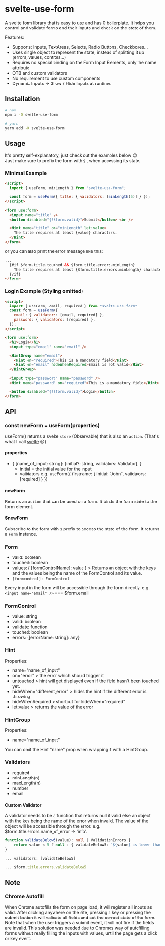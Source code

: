 # svelte-use-form

A svelte form library that is easy to use and has 0 boilerplate. It helps you control and validate forms and their inputs and check on the state of them.

Features:

- Supports: Inputs, TextAreas, Selects, Radio Buttons, Checkboxes...
- Uses single object to represent the state, instead of splitting it up (errors, values, controls...)
- Requires no special binding on the Form Input Elements, only the name attribute
- OTB and custom validators
- No requirement to use custom components
- Dynamic Inputs => Show / Hide Inputs at runtime.

## Installation

```bash
# npm
npm i -D svelte-use-form

# yarn
yarn add -D svelte-use-form
```

## Usage

It's pretty self-explanatory, just check out the examples below 😉<br>
Just make sure to prefix the form with `$` , when accessing its state.

### Minimal Example

```html
<script>
  import { useForm, minLength } from "svelte-use-form";

  const form = useForm({ title: { validators: [minLength(5)] } });
</script>

<form use:form>
  <input name="title" />
  <button disabled="{!$form.valid}">Submit</button> <br />

  <Hint name="title" on="minLength" let:value>
    The title requires at least {value} characters.
  </Hint>
</form>
```

or you can also print the error message like this:

```html
...
  {#if $form.title.touched && $form.title.errors.minLength}
    The title requires at least {$form.title.errors.minLength} characters.
  {/if}
</form>

```

### Login Example (Styling omitted)

```html
<script>
  import { useForm, email, required } from "svelte-use-form";
  const form = useForm({
    email: { validators: [email, required] },
    password: { validators: [required] },
  });
</script>

<form use:form>
  <h1>Login</h1>
  <input type="email" name="email" />

  <HintGroup name="email">
    <Hint on="required">This is a mandatory field</Hint>
    <Hint on="email" hideWhenRequired>Email is not valid</Hint>
  </HintGroup>

  <input type="password" name="password" />
  <Hint name="password" on="required">This is a mandatory field</Hint>

  <button disabled="{!$form.valid}">Login</button>
</form>
```

## API

### const newForm = useForm(properties)

useForm() returns a svelte `store` (Observable) that is also an `action`. (That's what I call [svelte](https://www.dictionary.com/browse/svelte) 😆)<br>

#### properties

- { [name_of_input: string]: {initial?: string, validators: Validator[] }
  - initial = the initial value for the input
  - validators
    e.g. useForm({ firstname: { initial: "John", validators: [required] } })

#### newForm

Returns an `action` that can be used on a form. It binds the form state to the form element.

#### $newForm

Subscribe to the form with `$` prefix to access the state of the form. It returns a `Form` instance.

### Form

- valid: boolean
- touched: boolean
- values: { [formControlName]: value } > Returns an object with the keys and the values being the name of the FormControl and its value.
- `[formcontrol]: FormControl`

Every input in the form will be accessible through the form directly. e.g. `<input name="email" />` === $form.email

### FormControl

- value: string
- valid: boolean
- validate: function
- touched: boolean
- errors: {[errorName: string]: any}

### Hint

Properties:

- name="name_of_input"
- on="error" > the error which should trigger it
- untouched > hint will get displayed even if the field hasn't been touched yet.
- hideWhen="different_error" > hides the hint if the different error is throwing
- hideWhenRequired > shortcut for hideWhen="required"
- let:value > returns the value of the error

### HintGroup

Properties:

- name="name_of_input"

You can omit the Hint "name" prop when wrapping it with a HintGroup.

### Validators

- required
- minLength(n)
- maxLength(n)
- number
- email

#### Custom Validator

A validator needs to be a function that returns null if valid else an object with the key being the name of the error when invalid. The value of the object will be accessible through the error. e.g. $form.title.errors.name_of_error -> 'info'.

```typescript
function validateBelow5(value): null | ValidationErrors {
	return value < 5 ? null : { validateBelow5: `${value} is lower than 5` }
}

... validators: [validateBelow5]

... $form.title.errors.validateBelow5
```

## Note

### Chrome Autofill

When Chrome autofills the form on page load, it will register all inputs as valid. After clicking anywhere on the site, pressing a key or pressing the submit button it will validate all fields and set the correct state of the form. Note that when the user triggers a submit event, it will not fire if the fields are invalid. This solution was needed due to Chromes way of autofilling forms without really filling the inputs with values, until the page gets a click or key event.
